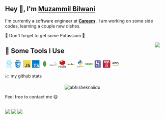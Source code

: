 <h2>Hey 👋, I'm <a href="https://muzamilbilwani.com/">Muzammil Bilwani</a></h2>

<p>I'm currently a software engineer at <strong><a href="https://www.careem.com/">Careem</a></strong> . I am working on some side codes, learning a couple new dishes.</p>


<p>🍌 Don't forget to get some Potassium 🍌</p>
<img align="right" src="https://media1.giphy.com/media/13HgwGsXF0aiGY/giphy.gif" />



<h2>🚀 Some Tools I Use</h2>
<p align="left">
<img src="https://raw.githubusercontent.com/devicons/devicon/master/icons/react/react-original-wordmark.svg" alt="react" width="25" height="25" />
<img src="https://raw.githubusercontent.com/devicons/devicon/master/icons/css3/css3-original-wordmark.svg" alt="css3" width="25" height="25" />
<img src="https://raw.githubusercontent.com/devicons/devicon/master/icons/javascript/javascript-original.svg" alt="javascript" width="25" height="25" />
<img src="https://raw.githubusercontent.com/devicons/devicon/master/icons/typescript/typescript-original.svg" alt="typescript" width="25" height="25" />
<img src="https://raw.githubusercontent.com/devicons/devicon/master/icons/mongodb/mongodb-original.svg" alt="mongodb" width="25" height="25" />
<img src="https://raw.githubusercontent.com/devicons/devicon/master/icons/mysql/mysql-original-wordmark.svg" alt="mysql" width="25" height="25" />
<img src="https://raw.githubusercontent.com/devicons/devicon/master/icons/redis/redis-original-wordmark.svg" alt="redis" width="25" height="25" />
<img src="https://raw.githubusercontent.com/devicons/devicon/master/icons/nodejs/nodejs-original-wordmark.svg" alt="nodejs" width="25" height="25" />
<img src="https://raw.githubusercontent.com/devicons/devicon/master/icons/python/python-original-wordmark.svg" alt="python" width="25" height="25" />
<img src="https://raw.githubusercontent.com/devicons/devicon/master/icons/nginx/nginx-original.svg" alt="nginx" width="25" height="25" />
<img src="https://raw.githubusercontent.com/devicons/devicon/master/icons/heroku/heroku-plain.svg" alt="heroku" width="25" height="25" />
<img src="https://raw.githubusercontent.com/devicons/devicon/master/icons/travis/travis-plain.svg" alt="travis" width="25" height="25" />
<img src="https://raw.githubusercontent.com/github/explore/80688e429a7d4ef2fca1e82350fe8e3517d3494d/topics/aws/aws.png" alt="aws" width="25" height="25" />
</p>


📈 my github stats

<p align="center"> <img src="https://github-readme-stats.vercel.app/api?username=Muzammil-Bilwani&show_icons=true&theme=gotham" alt="abhisheknaiidu" />



Feel free to contact me :yum:
<br><br>

<a href="https://www.linkedin.com/in/muzammilbilwani/" target="_blank"><img src="https://img.shields.io/badge/LinkedIn-moepoi-informational"></a>
<a href="mailto:muzammil.bilwani@hotmail.com"><img src="https://img.shields.io/badge/Email-orange"></a>
<a href="https://muzammilbilwani.com" target="_blank"><img src="https://img.shields.io/badge/Personal%20Site-muzammilbilwani.com-red"></a>
